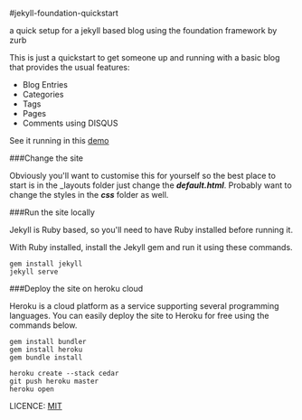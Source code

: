 #jekyll-foundation-quickstart


a quick setup for a jekyll based blog using the foundation framework by zurb

This is just a quickstart to get someone up and running with a basic blog that provides the usual features:

- Blog Entries
- Categories
- Tags
- Pages
- Comments using DISQUS

See it running in this [demo](http://jekyllfoundationquickstart.herokuapp.com/)

###Change the site

Obviously you'll want to customise this for yourself so the best place to start is in the _layouts folder just change the ***default.html***.
Probably want to change the styles in the ***css*** folder as well.

###Run the site locally

Jekyll is Ruby based, so you'll need to have Ruby installed before running it.

With Ruby installed, install the Jekyll gem and run it using these commands.


```
gem install jekyll
jekyll serve
```

###Deploy the site on heroku cloud

Heroku is a cloud platform as a service supporting several programming languages. 
You can easily deploy the site to Heroku for free using the commands below.

```
gem install bundler
gem install heroku
gem bundle install

heroku create --stack cedar
git push heroku master
heroku open

```

LICENCE: [MIT](LICENSE)


